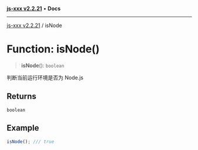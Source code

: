 [**js-xxx v2.2.21**](../README.md) • **Docs**

***

[js-xxx v2.2.21](../README.md) / isNode

# Function: isNode()

> **isNode**(): `boolean`

判断当前运行环境是否为 Node.js

## Returns

`boolean`

## Example

```ts
isNode(); /// true
```
